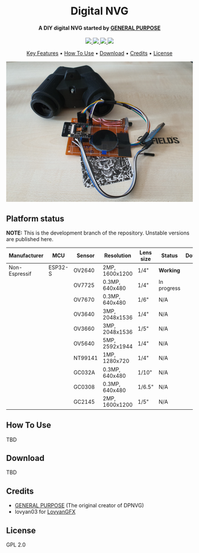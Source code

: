 <h1 align="center">
  <br>
  Digital NVG
  <br>
</h1>

<h4 align="center">A DIY digital NVG started by <a href="https://www.youtube.com/watch?v=t9H8MNkv4E8">GENERAL PURPOSE</a></h4>

<p align="center">
    <a href="#">
        <img src="https://img.shields.io/badge/version-1.0.0%20ALPHA-blue">
    </a>
    <a href="https://discord.gg/nYjVU6aT">
        <img src="https://img.shields.io/badge/discord-join-green">
    </a>
    <a href="https://saythanks.io/to/cold-zero">
        <img src="https://img.shields.io/badge/Say%20Thanks-!-1EAEDB.svg">
    </a>
    <a href="https://www.paypal.me/davidfiram">
        <img src="https://img.shields.io/badge/$-donate-ff69b4.svg?maxAge=2592000&amp;style=flat">
    </a>
</p>

<p align="center">
  <a href="#key-features">Key Features</a> •
  <a href="#how-to-use">How To Use</a> •
  <a href="#download">Download</a> •
  <a href="#credits">Credits</a> •
  <a href="#license">License</a>
</p>

<!-- add banner here -->
![screenshot](https://raw.githubusercontent.com/cold-zero/digital-nvg/dev/banner.jpg)

## Platform status

**NOTE:** This is the development branch of the repository. Unstable versions are published here. 

|Manufacturer  |MCU     |Sensor  | Resolution      | Lens size | Status      | Download  |
|--------------|--------|--------|-----------------|-----------|-------------|-----------|
|Non-Espressif |ESP32-S | OV2640 | 2MP, 1600x1200  | 1/4"      | **Working** |
|              |        | OV7725 | 0.3MP, 640x480  | 1/4"      | In progress |
|              |        | OV7670 | 0.3MP, 640x480  | 1/6"      | N/A         |
|              |        | OV3640 | 3MP, 2048x1536  | 1/4"      | N/A         |
|              |        | OV3660 | 3MP, 2048x1536  | 1/5"      | N/A         |
|              |        | OV5640 | 5MP, 2592x1944  | 1/4"      | N/A         |
|              |        | NT99141| 1MP, 1280x720   | 1/4"      | N/A         |
|              |        | GC032A | 0.3MP, 640x480  | 1/10"     | N/A         |
|              |        | GC0308 | 0.3MP, 640x480  | 1/6.5"    | N/A         |
|              |        | GC2145 | 2MP, 1600x1200  | 1/5"      | N/A         |


## How To Use

TBD

## Download

TBD

## Credits

- [GENERAL PURPOSE](https://www.youtube.com/channel/UCUtChM6nXHxdzupRfTL58nQ) (The original creator of DPNVG)
- lovyan03 for [LovyanGFX](https://github.com/lovyan03/LovyanGFX)

## License

GPL 2.0
